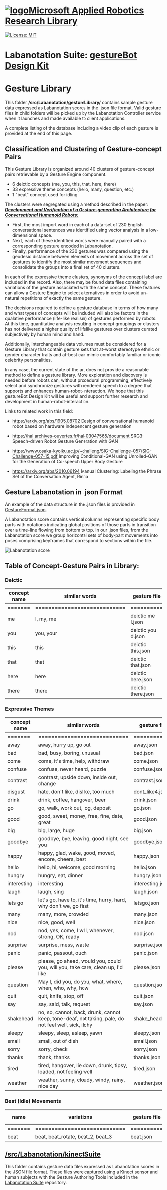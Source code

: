 # [![logo](../../docs_images/MARR_logo.png)Microsoft Applied Robotics Research Library](https://github.com/microsoft/AppliedRoboticsResearchLibrary)
[![License: MIT](https://img.shields.io/badge/License-MIT-yellow.svg)](https://opensource.org/licenses/MIT)  

# Labanotation Suite: [gestureBot Design Kit](/README.md)

# **Gesture Library**
This folder **/src/Labanotation/gestureLibrary/** contains sample gesture data expressed as Labanotation scores in the .json file format. Valid gesture files in child folders will be picked up by the Labanotation Controller service when it launches and made available to client applications.

 A complete listing of the database including a video clip of each gesture is provided at the end of this page.

## Classification and Clustering of Gesture-concept Pairs

This Gesture Library is organized around 40 clusters of gesture-concept pairs retrievable by a Gesture Engine component. 

- 6 deictic concepts (me, you, this, that, here, there)
- 33 expressive theme concepts (hello, many, question, etc.)
- 1 "beat" concept used for idling

The clusters were segregated using a method described in the paper: [***Development and Verification of a Gesture-generating Architecture for Conversational Humanoid Robots:*** ](https://hal.archives-ouvertes.fr/hal-03108169) 

- First, the most import word in each of a data-set of 230 English conversational sentences was identified using vector analysis in a low-dimensional space.  
- Next, each of these identified words were manually paired with a corresponding gesture encoded in Labanotation. 
- Finally, performance of the 230 gestures was compared using the geodesic distance between elements of movement across the set of gestures to identify the most similar movement sequences and consolidate the groups into a final set of 40 clusters.

In each of the expressive theme clusters, synonyms of the concept label are included in the record. Also, there may be found data files containing variations of the gesture associated with the same concept. These features can allow a Gesture Engine to select alternatives in order to avoid un-natural repetitions of exactly the same gesture.

The decisions required to define a gesture database in terms of how many and what types of concepts will be included will also be factors in the qualative performance (life-like realism) of gestures performed by robots. At this time, quantitative analysis resulting in concept groupings or clusters has not delivered a higher quality of lifelike gestures over clusters curated subjectively by human mind and hand.

Additionally, interchangeable data volumes must be considered for a Gesture Library that contain gesture sets that at-worst stereotype ethnic or gender character traits and at-best can mimic comfortably familiar or iconic celebrity personalities.

In any case, the current state of the art does not provide a reasonable method to define a gesture library. More exploration and discovery is needed before robots can, without procedural programming, effectively select and synchronize gestures with rendered speech to a degree that supports and enhances human-robot-interaction. We hope that this gestureBot Design Kit will be useful and support further research and development in  human-robot-interaction.

Links to related work in this field:

- https://arxiv.org/abs/1905.08702 Design of conversational humanoid robot based on hardware independent gesture generation
- https://hal.archives-ouvertes.fr/hal-03047565/document SRG3: Speech-driven Robot Gesture Generation with GAN 
- https://www.osaka-kyoiku.ac.jp/~challeng/SIG-Challenge-057/SIG-Challenge-057-15.pdf Improving Conditional-GAN using Unrolled-GAN for the
Generation of Co-speech Upper Body Gesture

- https://arxiv.org/abs/2010.06194 Manual Clustering:  Labeling the Phrase Set of the Conversation Agent, Rinna

## Gesture Labanotation in .json Format
An example of the data structure in the .json files is provided in [GestureFormat.json](/src/Labanotation/GestureFormat.json).

A Labanotation score contains vertical columns representing specific body parts with notations indicating global positions of those parts in transition over a time-line flowing from bottom to top. In our .json files, from the Labanotation score we group horizontal sets of body-part movements into poses comprising keyframes that correspond to sections within the file.

![Labanotation score](../../docs_images/gL_json_format.png)

## Table of Concept-Gesture Pairs in Library:

### **Deictic**

|concept name|similar words|gesture file|Labanotation Score|Video|
|-------|----------------------------|---------|-------------|---------------|
|=======|============================|==========|=============|===============|
|me|I, my, me|deictic me I.json|![lab score](../../docs_images/gL_Lab_deictic_me.png)|![animated clip](../../docs_images/gL_gB_deictic_me.gif)|
|you|you, your|deictic you d.json|![lab score](/docs_images/gL_Lab_deictic_you.png)|![animated clip](/docs_images/gL_gB_deictic_you.gif)|
|this|this|deictic this.json|![lab score](/docs_images/gL_Lab_deictic_this.png)|![animated clip](/docs_images/gL_gB_deictic_this.gif)|
|that|that|deictic that.json|![lab score](/docs_images/gL_Lab_deictic_that.png)|![animated clip](/docs_images/gL_gB_deictic_that.gif)|
|here|here|deictic here.json|![lab score](/docs_images/gL_Lab_deictic_here.png)|![animated clip](/docs_images/gL_gB_deictic_here.gif)|
|there|there|deictic there.json|![lab score](/docs_images/gL_Lab_deictic_there.png)|![animated clip](/docs_images/gL_gB_deictic_there.gif)|

### **Expressive Themes**

|concept name|similar words|gesture file|Labanotation Score|Video|
|-------|----------------------------|---------|-------------|---------------|
|=======|============================|=========|=============|===============|
|away|away, hurry up, go out|away.json|![lab score](/docs_images/gL_Lab_away.png)|![animated clip](/docs_images/gL_gB_away.gif)|
|bad|bad, busy, boring, unusual|bad.json|![lab score](/docs_images/gL_Lab_bad.png)|![animated clip](/docs_images/gL_gB_bad.gif)|
|come|come, it's time, help, withdraw|come.json|![lab score](/docs_images/gL_Lab_come.png)|![animated clip](/docs_images/gL_gB_come.gif)|
|confuse|confuse, never heard, puzzle|confuse.json|![lab score](/docs_images/gL_Lab_confuse.png)|![animated clip](/docs_images/gL_gB_confuse.gif)|
|contrast|contrast, upside down, inside out, change|contrast.json|![lab score](/docs_images/gL_Lab_contrast.png)|![animated clip](/docs_images/gL_gB_contrast.gif)|
|disgust|hate, don't like, dislike, too much|dont_like4.json|![lab score](/docs_images/gL_Lab_disgust.png)|![animated clip](/docs_images/gL_gB_disgust.gif)|
|drink|drink, coffee, hangover, beer|drink.json|![lab score](/docs_images/gL_Lab_drink.png)|![animated clip](/docs_images/gL_gB_drink.gif)|
|go|go, walk, work out, jog, deposit|go.json|![lab score](/docs_images/gL_Lab_go.png)|![animated clip](/docs_images/gL_gB_go.gif)|
|good|good, sweet, money, free, fine, date, great|good.json|![lab score](/docs_images/gL_Lab_good.png)|![animated clip](/docs_images/gL_gB_good.gif)|
|big|big, large, huge|big.json|![lab score](/docs_images/gL_Lab_big.png)|![animated clip](/docs_images/gL_gB_big.gif)|
|goodbye|goodbye, bye, leaving, good night, see you|goodbye.json|![lab score](/docs_images/gL_Lab_goodbye.png)|![animated clip](/docs_images/gL_gB_goodbye.gif)|
|happy|happy, glad, wake, good, moved, encore, cheers, best|happy.json|![lab score](/docs_images/gL_Lab_happy.png)|![animated clip](/docs_images/gL_gB_happy.gif)|
|hello|hello, hi, welcome, good morning|hello.json|![lab score](/docs_images/gL_Lab_hello.png)|![animated clip](/docs_images/gL_gB_hello.gif)|
|hungry|hungry, eat, dinner|hungry.json|![lab score](/docs_images/gL_Lab_hungry.png)|![animated clip](/docs_images/gL_gB_hungry.gif)|
|interesting|interesting|interesting.json|![lab score](/docs_images/gL_Lab_interesting.png)|![animated clip](/docs_images/gL_gB_interesting.gif)|
|laugh|laugh, sing|laugh.json|![lab score](/docs_images/gL_Lab_laugh.png)|![animated clip](/docs_images/gL_gB_laugh.gif)|
|lets go|let's go, have to, it's time, hurry, hard, why don't we, go first|letsgo.json|![lab score](/docs_images/gL_Lab_letsgo.png)|![animated clip](/docs_images/gL_gB_letsgo.gif)|
|many|many, more, crowded|many.json|![lab score](/docs_images/gL_Lab_many.png)|![animated clip](/docs_images/gL_gB_many.gif)|
|nice|nice, good, well|nice.json|![lab score](/docs_images/gL_Lab_nice.png)|![animated clip](/docs_images/gL_gB_nice.gif)|
|nod|nod, yes, come, I will, whenever, strong, OK, ready|nod.json|![lab score](/docs_images/gL_Lab_nod.png)|![animated clip](/docs_images/gL_gB_nod.gif)|
|surprise|surprise, mess, waste|surprise.json|![lab score](/docs_images/gL_Lab_surprise.png)|![animated clip](/docs_images/gL_gB_surprise.gif)|
|panic|panic, passout, ouch|panic.json|![lab score](/docs_images/gL_Lab_panic.png)|![animated clip](/docs_images/gL_gB_panic.gif)|
|please|please, go ahead, would you, could you, will you, take care, clean up, I'd like|please.json|![lab score](/docs_images/gL_Lab_please.png)|![animated clip](/docs_images/gL_gB_please.gif)|
|question|May I, did you, do you, what, where, when, who, why, how|question.json|![lab score](/docs_images/gL_Lab_question.png)|![animated clip](/docs_images/gL_gB_question.gif)|
|quit|quit, knife, stop, off|quit.json|![lab score](/docs_images/gL_Lab_quit.png)|![animated clip](/docs_images/gL_gB_quit.gif)|
|say|say, said, talk, request|say.json|![lab score](/docs_images/gL_Lab_say.png)|![animated clip](/docs_images/gL_gB_say.gif)|
|shakehead|no, so, cannot, back, drunk, cannot keep, tone-deaf, not taking, pale, do not feel well, sick, itchy|shake_head.json|![lab score](/docs_images/gL_Lab_shakehead.png)|![animated clip](/docs_images/gL_gB_shakehead.gif)|
|sleepy|sleepy, sleep, asleep, yawn|sleepy.json|![lab score](/docs_images/gL_Lab_sleepy.png)|![animated clip](/docs_images/gL_gB_sleepy.gif)|
|small|small, out of dish|small.json|![lab score](/docs_images/gL_Lab_small.png)|![animated clip](/docs_images/gL_gB_small.gif)|
|sorry|sorry, check|sorry.json|![lab score](/docs_images/gL_Lab_sorry.png)|![animated clip](/docs_images/gL_gB_sorry.gif)|
|thanks|thank, thanks|thanks.json|![lab score](/docs_images/gL_Lab_thanks.png)|![animated clip](/docs_images/gL_gB_thanks.gif)|
|tired|tired, hangover, lie down, drunk, tipsy, loaded, not feeling well|tired.json|![lab score](/docs_images/gL_Lab_tired.png)|![animated clip](/docs_images/gL_gB_tired.gif)|
|weather|weather, sunny, cloudy, windy, rainy, nice day|weather.json|![lab score](/docs_images/gL_Lab_weather.png)|![animated clip](/docs_images/gL_gB_weather.gif)|

### **Beat (Idle) Movements**
| name|variations|gesture file|Labanotation Score|Video|
|-------|----------------------------|---------|-------------|---------------|
|=======|============================|==========|=============|===============|
|beat|beat, beat_rotate, beat_2, beat_3|beat.json|![lab score](/docs_images/gL_Lab_beat.png)|![animated clip](/docs_images/gL_gB_beat.gif)|



## [/src/Labanotation/kinectSuite](/src/Labanotation/kinectSuite/)
This folder contains gesture data files expressed as Labanotation scores in the JSON file format. These files were captured using a Kinect sensor and human subjects with the Gesture Authoring Tools included in the [Labanotation Suite](https://github.com/microsoft/LabanotationSuite) repository.
